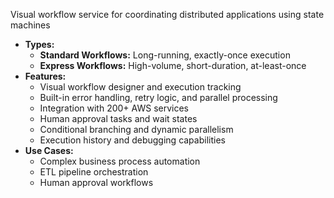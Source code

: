Visual workflow service for coordinating distributed applications using state machines
- **Types:**
    - **Standard Workflows:** Long-running, exactly-once execution
    - **Express Workflows:** High-volume, short-duration, at-least-once
- **Features:**
    - Visual workflow designer and execution tracking
    - Built-in error handling, retry logic, and parallel processing
    - Integration with 200+ AWS services
    - Human approval tasks and wait states
    - Conditional branching and dynamic parallelism
    - Execution history and debugging capabilities
- **Use Cases:**
    - Complex business process automation
    - ETL pipeline orchestration
    - Human approval workflows